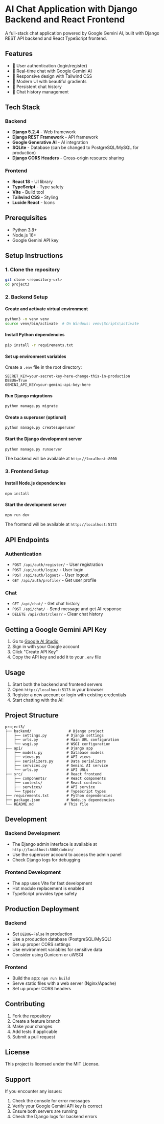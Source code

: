 # AI Chat Application with Django Backend and React Frontend

A full-stack chat application powered by Google Gemini AI, built with Django REST API backend and React TypeScript frontend.

## Features

- 🔐 User authentication (login/register)
- 💬 Real-time chat with Google Gemini AI
- 📱 Responsive design with Tailwind CSS
- 🎨 Modern UI with beautiful gradients
- 💾 Persistent chat history
- 🔄 Chat history management

## Tech Stack

### Backend
- **Django 5.2.4** - Web framework
- **Django REST Framework** - API framework
- **Google Generative AI** - AI integration
- **SQLite** - Database (can be changed to PostgreSQL/MySQL for production)
- **Django CORS Headers** - Cross-origin resource sharing

### Frontend
- **React 18** - UI library
- **TypeScript** - Type safety
- **Vite** - Build tool
- **Tailwind CSS** - Styling
- **Lucide React** - Icons

## Prerequisites

- Python 3.8+
- Node.js 16+
- Google Gemini API key

## Setup Instructions

### 1. Clone the repository
```bash
git clone <repository-url>
cd project3
```

### 2. Backend Setup

#### Create and activate virtual environment
```bash
python3 -m venv venv
source venv/bin/activate  # On Windows: venv\Scripts\activate
```

#### Install Python dependencies
```bash
pip install -r requirements.txt
```

#### Set up environment variables
Create a `.env` file in the root directory:
```env
SECRET_KEY=your-secret-key-here-change-this-in-production
DEBUG=True
GEMINI_API_KEY=your-gemini-api-key-here
```

#### Run Django migrations
```bash
python manage.py migrate
```

#### Create a superuser (optional)
```bash
python manage.py createsuperuser
```

#### Start the Django development server
```bash
python manage.py runserver
```

The backend will be available at `http://localhost:8000`

### 3. Frontend Setup

#### Install Node.js dependencies
```bash
npm install
```

#### Start the development server
```bash
npm run dev
```

The frontend will be available at `http://localhost:5173`

## API Endpoints

### Authentication
- `POST /api/auth/register/` - User registration
- `POST /api/auth/login/` - User login
- `POST /api/auth/logout/` - User logout
- `GET /api/auth/profile/` - Get user profile

### Chat
- `GET /api/chat/` - Get chat history
- `POST /api/chat/` - Send message and get AI response
- `DELETE /api/chat/clear/` - Clear chat history

## Getting a Google Gemini API Key

1. Go to [Google AI Studio](https://makersuite.google.com/app/apikey)
2. Sign in with your Google account
3. Click "Create API Key"
4. Copy the API key and add it to your `.env` file

## Usage

1. Start both the backend and frontend servers
2. Open `http://localhost:5173` in your browser
3. Register a new account or login with existing credentials
4. Start chatting with the AI!

## Project Structure

```
project3/
├── backend/                 # Django project
│   ├── settings.py         # Django settings
│   ├── urls.py             # Main URL configuration
│   └── wsgi.py             # WSGI configuration
├── api/                    # Django app
│   ├── models.py           # Database models
│   ├── views.py            # API views
│   ├── serializers.py      # Data serializers
│   ├── services.py         # Gemini AI service
│   └── urls.py             # API URLs
├── src/                    # React frontend
│   ├── components/         # React components
│   ├── contexts/           # React contexts
│   ├── services/           # API service
│   └── types/              # TypeScript types
├── requirements.txt        # Python dependencies
├── package.json            # Node.js dependencies
└── README.md              # This file
```

## Development

### Backend Development
- The Django admin interface is available at `http://localhost:8000/admin/`
- Use the superuser account to access the admin panel
- Check Django logs for debugging

### Frontend Development
- The app uses Vite for fast development
- Hot module replacement is enabled
- TypeScript provides type safety

## Production Deployment

### Backend
- Set `DEBUG=False` in production
- Use a production database (PostgreSQL/MySQL)
- Set up proper CORS settings
- Use environment variables for sensitive data
- Consider using Gunicorn or uWSGI

### Frontend
- Build the app: `npm run build`
- Serve static files with a web server (Nginx/Apache)
- Set up proper CORS headers

## Contributing

1. Fork the repository
2. Create a feature branch
3. Make your changes
4. Add tests if applicable
5. Submit a pull request

## License

This project is licensed under the MIT License.

## Support

If you encounter any issues:
1. Check the console for error messages
2. Verify your Google Gemini API key is correct
3. Ensure both servers are running
4. Check the Django logs for backend errors 
